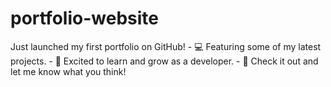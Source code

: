 # portfolio-website
  Just launched my first portfolio on GitHub! - 💻 Featuring some of my latest projects. - 🌱 Excited to learn and grow as a developer. - 🔗 Check it out and let me know what you think! 

